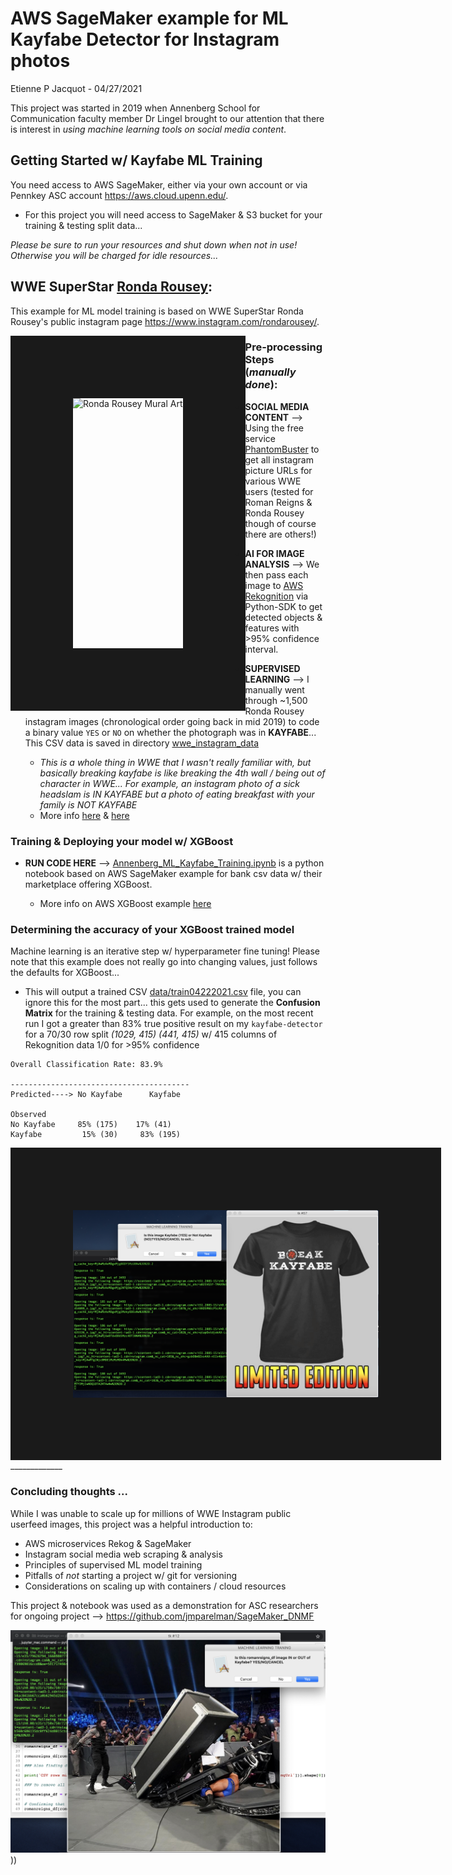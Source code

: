 # AWS SageMaker example for ML Kayfabe Detector for Instagram photos

Etienne P Jacquot - 04/27/2021

This project was started in 2019 when Annenberg School for Communication faculty member Dr Lingel brought to our attention that there is interest in *using machine learning tools on social media content*.


## Getting Started w/ Kayfabe ML Training

You need access to AWS SageMaker, either via your own account or via Pennkey ASC account https://aws.cloud.upenn.edu/. 

- For this project you will need access to SageMaker & S3 bucket for your training & testing split data... 

*Please be sure to run your resources and shut down when not in use! Otherwise you will be charged for idle resources...* 


## WWE SuperStar [Ronda Rousey](https://www.instagram.com/rondarousey/):

This example for ML model training is based on WWE SuperStar Ronda Rousey's public instagram page https://www.instagram.com/rondarousey/. 

<img alt='Ronda Rousey Mural Art' src='https://github.com/atnjqt/random_stuff/blob/master/ronda3.png?raw=true' border="100px" style="float: left;height: 400px">

### Pre-processing Steps (*manually done*):

- **SOCIAL MEDIA CONTENT** --> Using the free service [PhantomBuster](https://phantombuster.com/phantombuster?category=instagram) to get all instagram picture URLs for various WWE users (tested for Roman Reigns & Ronda Rousey though of course there are others!)

- **AI FOR IMAGE ANALYSIS** --> We then pass each image to [AWS Rekognition](https://aws.amazon.com/rekognition/) via Python-SDK to get detected objects & features with >95% confidence interval.

- **SUPERVISED LEARNING** --> I manually went through ~1,500 Ronda Rousey instagram images (chronological order going back in mid 2019) to code a binary value `YES` or `NO` on whether the photograph was in **KAYFABE**... This CSV data is saved in directory [wwe_instagram_data](./wwe_instagram_data)
    - *This is a whole thing in WWE that I wasn't really familiar with, but basically breaking kayfabe is like breaking the 4th wall / being out of character in WWE... For example, an instagram photo of a sick headslam is IN KAYFABE but a photo of eating breakfast with your family is NOT KAYFABE*
    - More info [here](https://en.wikipedia.org/wiki/Kayfabe) & [here](https://prowrestling.fandom.com/wiki/Kayfabe)


### Training & Deploying your model w/ XGBoost

- **RUN CODE HERE** --> [Annenberg_ML_Kayfabe_Training.ipynb](Annenberg_ML_Kayfabe_Training.ipynb) is a python notebook based on AWS SageMaker example for bank csv data w/ their marketplace offering XGBoost.

    - More info on AWS XGBoost example [here](https://docs.aws.amazon.com/sagemaker/latest/dg/xgboost.html)


### Determining the accuracy of your XGBoost trained model

Machine learning is an iterative step w/ hyperparameter fine tuning! Please note that this example does not really go into changing values, just follows the defaults for XGBoost...

- This will output a trained CSV [data/train04222021.csv](./data/train04222021.csv) file, you can ignore this for the most part... this gets used to generate the **Confusion Matrix** for the training & testing data. For example, on the most recent run I got a greater than 83% true positive result on my `kayfabe-detector` for a 70/30 row split *(1029, 415) (441, 415)* w/ 415 columns of Rekognition data 1/0 for >95% confidence

```
Overall Classification Rate: 83.9%

----------------------------------------
Predicted----> No Kayfabe      Kayfabe

Observed
No Kayfabe     85% (175)    17% (41)
Kayfabe         15% (30)     83% (195) 
```

  
<img alt='Ronda Rousey Mural Art' src='https://github.com/atnjqt/random_stuff/blob/master/ronda4.png?raw=true' border="100px" style="float: left;height: 300px">
_____________

### Concluding thoughts ...

While I was unable to scale up for millions of WWE Instagram public userfeed images, this project was a helpful introduction to:

- AWS microservices Rekog & SageMaker
- Instagram social media web scraping & analysis
- Principles of supervised ML model training
- Pitfalls of *not* starting a project w/ git for versioning
- Considerations on scaling up with containers / cloud resources


This project & notebook was used as a demonstration for ASC researchers for ongoing project --> https://github.com/jmparelman/SageMaker_DNMF

![Roman Reigns Example Training](./img/roman1.png)))